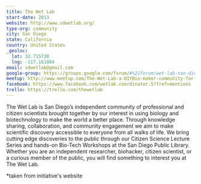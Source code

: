 ```yaml
---
title: The Wet Lab
start-date: 2013
website: http://www.sdwetlab.org/
type-org: community
city: San Diego
state: California
country: United States
_geoloc:
  lat: 32.715738
  lng: -117.161084
email: sdwetlab@gmail.com
google-group: https://groups.google.com/forum/#%21forum/wet-lab-san-diego-diybio
meetup: http://www.meetup.com/The-Wet-Lab-a-DIYBio-maker-community-for-algae-enthusiasts/
facebook: https://www.facebook.com/wetlab.coordinator.5?fref=mentions
trello: https://trello.com/thewetlab
---
```


The Wet Lab is San Diego’s independent community of professional and citizen scientists brought together by our interest in using biology and biotechnology to make the world a better place. Through knowledge sharing, collaboration, and community engagement we aim to make scientific discovery accessible to everyone from all walks of life. We bring cutting edge discoveries to the public through our Citizen Science Lecture Series and hands-on Bio-Tech Workshops at the San Diego Public Library. Whether you are an independent researcher, biohacker, citizen scientist, or a curious member of the public, you will find something to interest you at The Wet Lab.


\*taken from initiative's website
